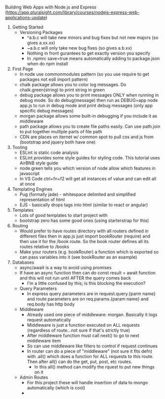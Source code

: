Building Web Apps with Node.js and Express
(https://app.pluralsight.com/library/courses/nodejs-express-web-applications-update)

1. Getting Started
    * Versioning Packages
        * ^a.b.c will take new minors and bug fixes but not new majors (so gives a.xx.xx)
        * ~a.b.c will only take new bug fixes (so gives a.b.xx)
        * Nothing in front gurantees to get exactly version you specify
        * In .npmrc save=true means automatically adding to package.json when do npm install
2. First Page
    * In node use commonmodules pattern (so you use require to get packages not es6 import pattern)
    * chalk package allows you to color log messages. Do chalk.green(string) to print string in green
    * debug package allows you to print messages ONLY when running in debug mode. So do debug(message)
      then run as DEBUG=app node app.js to run in debug mode and print debug messages (only app specific debug messages)
    * morgan package allows some built-in debugging if you include it as middleware
    * path package allows you to create file paths easily. Can use path.join to put together multiple parts of file path
    * CDN are places on iternet w/ common spot to pull css and js from (bootstrap and jquery both have one)
3. Tooling
    * ESLint is static code analysis
    * ESLint provides some style guides for styling code. This tutorial uses AirBNB style guide
    * node.green tells you which version of node allow which features in javascript
    * In VS Code ctrl+fn+f2 will get all instances of value and can edit all at once
4. Templating Engines
    * Pug (formally jade) - whitespace delimited and simplified representation of html
    * EJS - basically drops tags into html (similar to react or angular)
5. Templates
    * Lots of good templates to start project with
    * bootstrap zero has some good ones (using starterstrap for this)
6. Routing
    * Would prefer to have routes directory with all routers defined in different files then in app.js just import bookRouter (require) and then use it for the /book route. So the book router defines all its routes relative to /books
    * Make your routers (e.g. bookRouter) a function which is exported so can pass variables into it (see bookRouter as an example)
7. Databases
    * async/await is a way to avoid using promises
    * If have an async function then can do const result = await function and this will not run until AFTER the query comes back
        * I'm a little confused by this; is this blocking the execution?
    * Query Parameters
        * In express query parameters are in request.query.{parm name} and route parameters are on req.params.{param name} and req.body has http body
    * Middleware
        * Already used one piece of middleware: morgan. Basically it logs request automatically
        * Middleware is just a function executed on ALL requests (regardless of route...not sure if that's strictly true)
        * After middleware function must call next() to go to next middleware item
        * So can use middleware like filters to control if request continues
        * In router can do a piece of "middleware" (not sure it fits defn) with .all() which does a function for ALL requests to this
          route. Then after all() can do the get, put, post, etc routes.
            * In this all() method can modify the rquest to put new things on it
    * Admin Routes
        * For this project these will handle insertion of data to mongo automatically (which is cool)
        * 